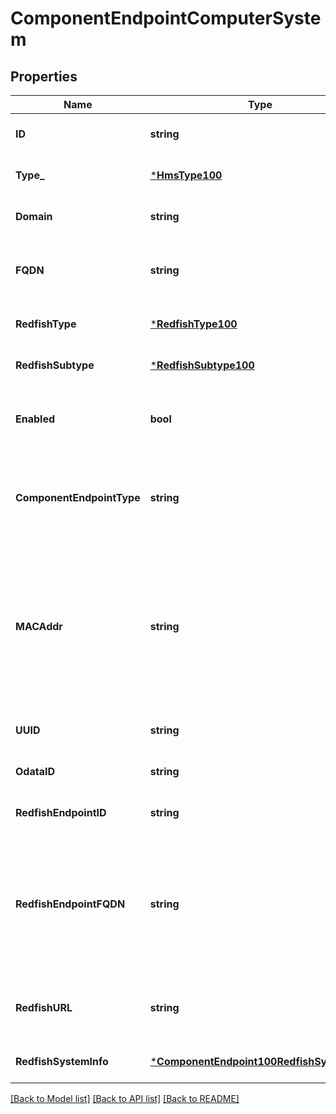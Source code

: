 # ComponentEndpointComputerSystem

## Properties
Name | Type | Description | Notes
------------ | ------------- | ------------- | -------------
**ID** | **string** |  | [optional] [default to null]
**Type_** | [***HmsType100**](HMSType.1.0.0.md) |  | [optional] [default to null]
**Domain** | **string** | Domain of component FQDN.  Hostname is always ID/xname | [optional] [default to null]
**FQDN** | **string** | Fully-qualified domain name of component on management network if for example the component is a node. | [optional] [default to null]
**RedfishType** | [***RedfishType100**](RedfishType.1.0.0.md) |  | [optional] [default to null]
**RedfishSubtype** | [***RedfishSubtype100**](RedfishSubtype.1.0.0.md) |  | [optional] [default to null]
**Enabled** | **bool** | To disable a component without deleting its data from the database, can be set to false | [optional] [default to null]
**ComponentEndpointType** | **string** | This is used as a discriminator to determine the additional RF-type- specific data that is kept for a ComponentEndpoint. | [default to null]
**MACAddr** | **string** | If the component e.g. a ComputerSystem/Node has a MAC on the management network, i.e. corresponding to the FQDN field&#x27;s Ethernet interface, this field will be present.  Not the HSN MAC.  Represented as the standard colon-separated 6 byte hex string. | [optional] [default to null]
**UUID** | **string** |  | [optional] [default to null]
**OdataID** | **string** |  | [optional] [default to null]
**RedfishEndpointID** | **string** |  | [optional] [default to null]
**RedfishEndpointFQDN** | **string** | This is a back-reference to the fully-qualified domain name of the parent Redfish endpoint that was used to discover the component.  It is the RedfishEndpointID field i.e. the hostname/xname plus its current plugin. | [optional] [default to null]
**RedfishURL** | **string** | Complete URL to the corresponding Redfish object, combining the RedfishEndpoint&#x27;s FQDN and the OdataID. | [optional] [default to null]
**RedfishSystemInfo** | [***ComponentEndpoint100RedfishSystemInfo**](ComponentEndpoint.1.0.0_RedfishSystemInfo.md) |  | [optional] [default to null]

[[Back to Model list]](../README.md#documentation-for-models) [[Back to API list]](../README.md#documentation-for-api-endpoints) [[Back to README]](../README.md)

